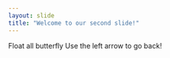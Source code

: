```yaml
---
layout: slide
title: "Welcome to our second slide!"
---
```

Float all butterfly
Use the left arrow to go back!
